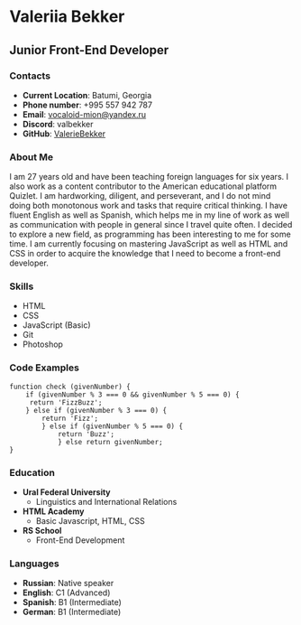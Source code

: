 # Valeriia Bekker

## Junior Front-End Developer

### Contacts
* **Current Location**: Batumi, Georgia
* **Phone number**: +995 557 942 787
* **Email**: vocaloid-mion@yandex.ru
* **Discord**: valbekker
* **GitHub**: [ValerieBekker](https://github.com/ValerieBekker)

### About Me
I am 27 years old and have been teaching foreign languages for six years. I also work as a content contributor to the American educational platform Quizlet. I am hardworking, diligent, and perseverant, and I do not mind doing both monotonous work and tasks that require critical thinking. I have fluent English as well as Spanish, which helps me in my line of work as well as communication with people in general since I travel quite often. I decided to explore a new field, as programming has been interesting to me for some time. I am currently focusing on mastering JavaScript as well as HTML and CSS in order to acquire the knowledge that I need to become a front-end developer.

### Skills
* HTML
* CSS
* JavaScript (Basic)
* Git
* Photoshop

### Code Examples
```
function check (givenNumber) {
    if (givenNumber % 3 === 0 && givenNumber % 5 === 0) {
     return 'FizzBuzz';
    } else if (givenNumber % 3 === 0) {
        return 'Fizz';
        } else if (givenNumber % 5 === 0) {
            return 'Buzz';
            } else return givenNumber;
}
```

### Education
* **Ural Federal University** 
    + Linguistics and International Relations
* **HTML Academy**
    + Basic Javascript, HTML, CSS
* **RS School**
    + Front-End Development

### Languages
* **Russian**: Native speaker
* **English**: C1 (Advanced)
* **Spanish**: B1 (Intermediate)
* **German**: B1 (Intermediate)